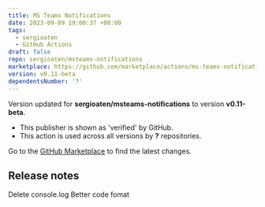 ```yaml
---
title: MS Teams Notifications
date: 2023-09-09 19:00:37 +00:00
tags:
  - sergioaten
  - GitHub Actions
draft: false
repo: sergioaten/msteams-notifications
marketplace: https://github.com/marketplace/actions/ms-teams-notifications
version: v0.11-beta
dependentsNumber: '?'
---
```



Version updated for **sergioaten/msteams-notifications** to version **v0.11-beta**.
- This publisher is shown as 'verified' by GitHub.
- This action is used across all versions by **?** repositories.

Go to the [GitHub Marketplace](https://github.com/marketplace/actions/ms-teams-notifications) to find the latest changes.

## Release notes

Delete console.log
Better code fomat
